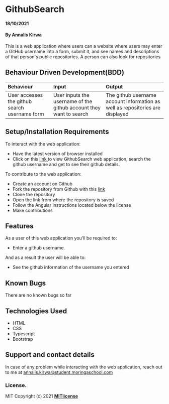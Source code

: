 # GithubSearch  
#### 18/10/2021
#### By **Annalis Kirwa**
This is a web application where users can a website where users may enter a GitHub username into a form, submit it, and see names and descriptions of that person's public repositories. A person can also look for repositories    
## Behaviour Driven Development(BDD)
|Behaviour| Input| Output|
|:--------|:-----|:------|
|User accesses the github search username form | User inputs the username of the github account they want to search | The github username account information as well as repositories are displayed|
## Setup/Installation Requirements
To interact with the web application:  
* Have the latest version of browser installed  
* Click on this <a href = "https://annaliskirwa.github.io/_Angular_WeekTwo_IP/"> link </a> to view GithubSearch web application, search the github username and get to see their github details.   
  
  
To contribute to the web application:
* Create an account on Github
* Fork the repository from Github with this <a href = "https://github.com/Annaliskirwa/_Angular_WeekTwo_IP" >link </a>
* Clone the repository
* Open the link from where the repository is saved  
* Follow the Angular instructions located below the license
* Make contributions  
## Features
As a user of this web application you'll be required to:
* Enter a github username.
  

And as a result the user will be able to:
* See the github information of the username you entered   
## Known Bugs
There are no known bugs so far
## Technologies Used
* HTML
* CSS
* Typescript
* Bootstrap 
## Support and contact details
In case of any problem while interacting with the web application, reach out to me at annalis.kirwa@student.moringaschool.com
### License.
MIT Copyright (c) 2021 **[MITlicense](LICENSE)**
